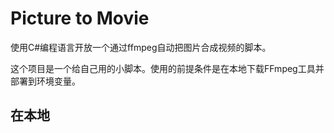 # Picture to Movie

使用C#编程语言开放一个通过ffmpeg自动把图片合成视频的脚本。

这个项目是一个给自己用的小脚本。使用的前提条件是在本地下载FFmpeg工具并部署到环境变量。

## 在本地
